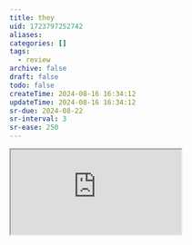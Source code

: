 ```yaml
---
title: they
uid: 1723797252742
aliases:
categories: []
tags:
  - review
archive: false
draft: false
todo: false
createTime: 2024-08-16 16:34:12
updateTime: 2024-08-16 16:34:12
sr-due: 2024-08-22
sr-interval: 3
sr-ease: 250
---
```


<iframe
  class="iframe_full"
  src="https://dict.youdao.com/result?word=they&lang=en"
>
</iframe>

